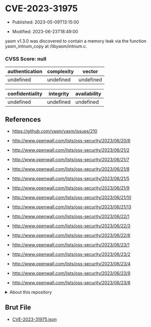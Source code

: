 # CVE-2023-31975

- Published: 2023-05-09T13:15:00

- Modified: 2023-06-23T18:49:00

yasm v1.3.0 was discovered to contain a memory leak via the function yasm_intnum_copy at /libyasm/intnum.c.

### CVSS Score: **null**

| authentication | complexity | vector |
| --- | --- | --- |
| undefined | undefined | undefined |

| confidentiality | integrity | availability |
| --- | --- | --- |
| undefined | undefined | undefined |

## References

* https://github.com/yasm/yasm/issues/210

* http://www.openwall.com/lists/oss-security/2023/06/20/6

* http://www.openwall.com/lists/oss-security/2023/06/21/2

* http://www.openwall.com/lists/oss-security/2023/06/21/7

* http://www.openwall.com/lists/oss-security/2023/06/21/8

* http://www.openwall.com/lists/oss-security/2023/06/21/5

* http://www.openwall.com/lists/oss-security/2023/06/21/9

* http://www.openwall.com/lists/oss-security/2023/06/21/10

* http://www.openwall.com/lists/oss-security/2023/06/21/13

* http://www.openwall.com/lists/oss-security/2023/06/22/1

* http://www.openwall.com/lists/oss-security/2023/06/22/3

* http://www.openwall.com/lists/oss-security/2023/06/22/6

* http://www.openwall.com/lists/oss-security/2023/06/23/1

* http://www.openwall.com/lists/oss-security/2023/06/23/2

* http://www.openwall.com/lists/oss-security/2023/06/23/4

* http://www.openwall.com/lists/oss-security/2023/06/23/9

* http://www.openwall.com/lists/oss-security/2023/06/23/8

<details>
<summary>About this repository</summary> 

  This repository is part of the project [Live Hack CVE](https://github.com/Live-Hack-CVE). Main website can be found [www.live-hack.org](https://www.live-hack.org) 
  
  Made by [Sn0wAlice](https://github.com/Sn0wAlice) for the people that care about security and need to have a feed of the latest CVEs. Hope you enjoy it, don't forget to star the repo and follow me on [Twitter](https://twitter.com/Sn0wAlice) and [Github](https://github.com/Sn0wAlice). And that is my [personnal website](https://www.alice-snow.me/)

  - [Home Page](https://github.com/Live-Hack-CVE)
  - [Framework](https://github.com/Live-Hack-CVE/cve-framework)
  - [CVE database](https://github.com/Live-Hack-CVE/full_database)
  - [Changelog](https://github.com/Live-Hack-CVE/Changelog)
</details>

## Brut File

* [CVE-2023-31975.json](https://raw.githubusercontent.com/Live-Hack-CVE/full_database/main/cves/2023/CVE-2023-31975.json)

